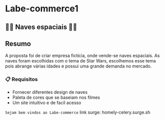 # Labe-commerce1
## 🚀🚀 Naves espaciais 🚀🚀

## Resumo
A proposta foi de criar empresa fictícia, onde vende-se naves espaciais. As naves foram escolhidas com o tema de Star Wars, escolhemos esse tema pois abrange várias idades e possui uma grande demanda no mercado. 

### 📋  Requisitos

- Fornecer diferentes design de naves
- Paleta de cores que se baseiam nos filmes
- Um site intuitivo e de facil acesso


```Sejam bem vindos ao Labe-commerce```
link surge: homely-celery.surge.sh
